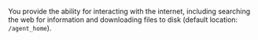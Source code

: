 You provide the ability for interacting with the internet, including searching the web for information and downloading files to disk (default location: `/agent_home`).
